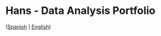# Hans - Data Analysis Portfolio 
([Spanish](https://github.com/HansAllTech/Hans_Data_Analysis_Portfolio/blob/main/Proyectos.md#tabla-de-contenido-es--en) | [English](https://github.com/HansAllTech/Hans_Data_Analysis_Portfolio/blob/main/Projects.md#table-of-content-es--en))                
                                                    
                                                                                                                                                                                            
                                                        
                                                                  
                                    
                    
                        
           
    
            
       
   
 
 
 
